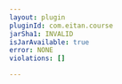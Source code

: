 ```yaml
---
layout: plugin
pluginId: com.eitan.course
jarSha1: INVALID
isJarAvailable: true
error: NONE
violations: []

---
```

